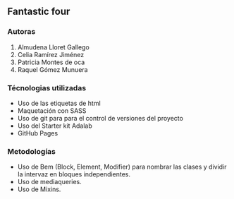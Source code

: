 ## Fantastic four

### Autoras
1. Almudena Lloret Gallego
2. Celia Ramírez Jiménez
3. Patricia Montes de oca  
4. Raquel Gómez Munuera

### Técnologias utilizadas

- Uso de las etiquetas de html
- Maquetación con SASS
- Uso de git para para el control de versiones del proyecto 
- Uso del Starter kit Adalab
- GitHub Pages 

### Metodologías

- Uso de Bem (Block, Element, Modifier) para nombrar las clases y dividir la intervaz en bloques independientes.
- Uso de mediaqueries.
- Uso de Mixins.
